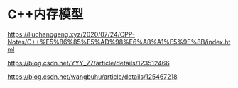 # C++内存模型

https://liuchanggeng.xyz/2020/07/24/CPP-Notes/C++%E5%86%85%E5%AD%98%E6%A8%A1%E5%9E%8B/index.html

https://blog.csdn.net/YYY_77/article/details/123512466

https://blog.csdn.net/wangbuhu/article/details/125467218